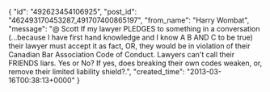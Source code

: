  {
   "id": "492623454106925",
   "post_id": "462493170453287_491707400865197",
   "from_name": "Harry Wombat",
   "message": "@ Scott  If my lawyer PLEDGES to something in a conversation (...because I have first hand knowledge and I know A B AND C to be true) their lawyer must accept it as fact, OR, they would be in violation of their Canadian Bar Association Code of Conduct. Lawyers can't call their FRIENDS liars. Yes or No? If yes, does breaking their own codes weaken, or, remove their limited liability shield?.",
   "created_time": "2013-03-16T00:38:13+0000"
 }
